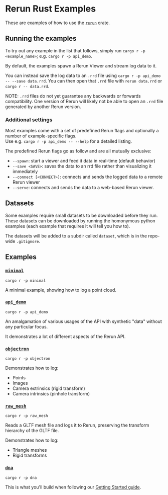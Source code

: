 # Rerun Rust Examples

These are examples of how to use the [`rerun`](https://github.com/rerun-io/rerun/tree/latest/crates/rerun) crate.

## Running the examples

To try out any example in the list that follows, simply run `cargo r -p <example_name>`; e.g. `cargo r -p api_demo`.

By default, the examples spawn a Rerun Viewer and stream log data to it.

You can instead save the log data to an `.rrd` file using `cargo r -p api_demo -- --save data.rrd`. You can then open that `.rrd` file with `rerun data.rrd` or `cargo r -- data.rrd`.

NOTE: `.rrd` files do not yet guarantee any backwards or forwards compatibility. One version of Rerun will likely not be able to open an `.rrd` file generated by another Rerun version.

### Additional settings

Most examples come with a set of predefined Rerun flags and optionally a number of example-specific flags.  
Use e.g. `cargo r -p api_demo -- --help` for a detailed listing.

The predefined Rerun flags go as follow and are all mutually exclusive:
- `--spawn`: start a viewer and feed it data in real-time (default behavior)
- `--save <SAVE>`: saves the data to an rrd file rather than visualizing it immediately
- `--connect [<CONNECT>]`: connects and sends the logged data to a remote Rerun viewer
- `--serve`: connects and sends the data to a web-based Rerun viewer.

## Datasets

Some examples require small datasets to be downloaded before they run.  
These datasets can be downloaded by running the homonymous python examples (each example that requires it will tell you how to).

The datasets will be added to a subdir called `dataset`, which is in the repo-wide `.gitignore`.

## Examples

### [`minimal`](minimal)

`cargo r -p minimal`

A minimal example, showing how to log a point cloud.

### [`api_demo`](api_demo)

`cargo r -p api_demo`

An amalgamation of various usages of the API with synthetic "data" without any particular focus.

It demonstrates a lot of different aspects of the Rerun API.

### [`objectron`](objectron)

`cargo r -p objectron`

Demonstrates how to log:
* Points
* Images
* Camera extrinsics (rigid transform)
* Camera intrinsics (pinhole transform)

### [`raw_mesh`](raw_mesh)

`cargo r -p raw_mesh`

Reads a GLTF mesh file and logs it to Rerun, preserving the transform hierarchy of the GLTF file.

Demonstrates how to log:
* Triangle meshes
* Rigid transforms

### [`dna`](dna)

`cargo r -p dna`

This is what you'll build when following our [Getting Started guide](https://www.rerun.io/docs/getting-started/logging-rust).
